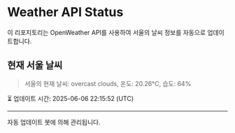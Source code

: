 
# Weather API Status

이 리포지토리는 OpenWeather API를 사용하여 서울의 날씨 정보를 자동으로 업데이트합니다.

## 현재 서울 날씨
> 서울의 현재 날씨: overcast clouds, 온도: 20.26°C, 습도: 64%

⏳ 업데이트 시간: 2025-06-06 22:15:52 (UTC)

---
자동 업데이트 봇에 의해 관리됩니다.
